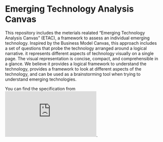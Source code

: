 # Emerging Technology Analysis Canvas

This repository includes the meterials realated “Emerging Technology Analysis Canvas” (ETAC), a framework to assess an individual emerging technology. Inspired by the Business Model Canvas, this approach includes a set of questions that probe the technology arranged around a logical narrative. it represents different aspects of technology visually on a single page. The visual representation is concise, compact, and comprehensible in a glance. We believe it provides a logical framework to understand the technology, provides a framework to look at different aspects of the technology, and can be used as a brainstorming tool when trying to understand emerging technologies.

You can find the specification from ![ETAC.md](https://github.com/wso2/ETAC/blob/master/ETAC.md). 
